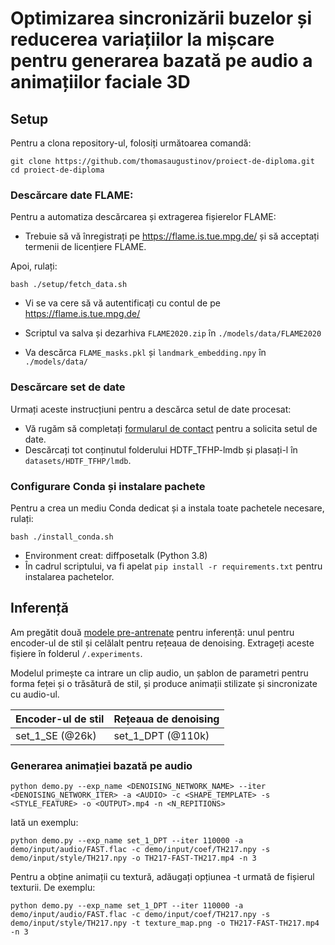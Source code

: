 # Optimizarea sincronizării buzelor și reducerea variațiilor la mișcare pentru generarea bazată pe audio a animațiilor faciale 3D


## Setup

Pentru a clona repository-ul, folosiți următoarea comandă:

```shell
git clone https://github.com/thomasaugustinov/proiect-de-diploma.git
cd proiect-de-diploma
```

### Descărcare date FLAME:

Pentru a automatiza descărcarea și extragerea fișierelor FLAME:
- Trebuie să vă înregistrați pe https://flame.is.tue.mpg.de/ și să acceptați termenii de licențiere FLAME.

Apoi, rulați:

  ```shell
  bash ./setup/fetch_data.sh
  ```
  - Vi se va cere să vă autentificați cu contul de pe https://flame.is.tue.mpg.de/

 - Scriptul va salva și dezarhiva `FLAME2020.zip` în `./models/data/FLAME2020`

 - Va descărca `FLAME_masks.pkl` și `landmark_embedding.npy` în `./models/data/`

### Descărcare set de date

Urmați aceste instrucțiuni pentru a descărca setul de date procesat:

 - Vă rugăm să completați [formularul de contact](https://forms.gle/s6p3uAkdmSJx5syL6) pentru a solicita setul de date.
 - Descărcați tot conținutul folderului HDTF_TFHP-lmdb și plasați-l în `datasets/HDTF_TFHP/lmdb`.

### Configurare Conda și instalare pachete

Pentru a crea un mediu Conda dedicat și a instala toate pachetele necesare, rulați:

  ```shell
  bash ./install_conda.sh
  ```

  - Environment creat: diffposetalk (Python 3.8)
  - În cadrul scriptului, va fi apelat `pip install -r requirements.txt` pentru instalarea pachetelor.

## Inferență

Am pregătit două [modele pre-antrenate](https://drive.google.com/drive/folders/1LATcnnGqhuik1UCI7qUip5A4KAbeF2EQ?usp=drive_link) pentru inferență: unul pentru encoder-ul de stil și celălalt pentru rețeaua de denoising. Extrageți aceste fișiere în folderul `/.experiments`.


Modelul primește ca intrare un clip audio, un șablon de parametri pentru forma feței și o trăsătură de stil, și produce animații stilizate și sincronizate cu audio-ul.

| Encoder-ul de stil         | Rețeaua de denoising      |
| -------------------------- | ------------------------- | 
| set\_1\_SE (@26k) | set\_1\_DPT (@110k) |


### Generarea animației bazată pe audio

```shell
python demo.py --exp_name <DENOISING_NETWORK_NAME> --iter <DENOISING_NETWORK_ITER> -a <AUDIO> -c <SHAPE_TEMPLATE> -s <STYLE_FEATURE> -o <OUTPUT>.mp4 -n <N_REPITIONS>
```

Iată un exemplu:

```shell
python demo.py --exp_name set_1_DPT --iter 110000 -a demo/input/audio/FAST.flac -c demo/input/coef/TH217.npy -s demo/input/style/TH217.npy -o TH217-FAST-TH217.mp4 -n 3
```

Pentru a obține animații cu textură, adăugați opțiunea -t urmată de fișierul texturii. De exemplu:

```shell
python demo.py --exp_name set_1_DPT --iter 110000 -a demo/input/audio/FAST.flac -c demo/input/coef/TH217.npy -s demo/input/style/TH217.npy -t texture_map.png -o TH217-FAST-TH217.mp4 -n 3
```
